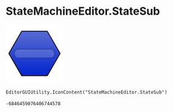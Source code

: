 # StateMachineEditor.StateSub
![](/img/StateMachineEditor.StateSub.png)

``` CSharp
EditorGUIUtility.IconContent("StateMachineEditor.StateSub")
```
```
-6846459076406744578
```
